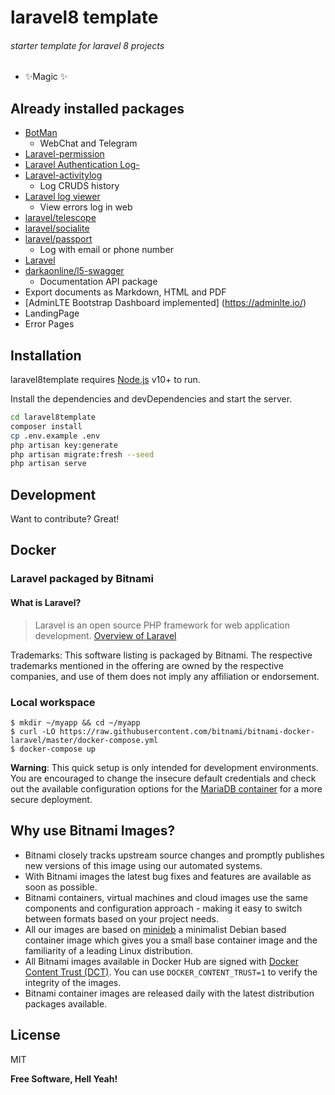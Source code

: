 # laravel8 template
###### starter template for laravel 8 projects
- ✨Magic ✨

## Already installed packages

- [BotMan](https://botman.io/)
    - WebChat and Telegram 
- [Laravel-permission](https://spatie.be/docs/laravel-permission)
- [Laravel Authentication Log-](https://github.com/yadahan/laravel-authentication-log)
- [Laravel-activitylog](https://spatie.be/docs/laravel-activitylog/)
    - Log CRUDS history
- [Laravel log viewer](https://github.com/rap2hpoutre/laravel-log-viewer)
    - View errors log in web 
- [laravel/telescope](https://laravel.com/docs/)
- [laravel/socialite](https://laravel.com/docs/)
- [laravel/passport](https://laravel.com/docs/)
    - Log with email or phone number 
- [Laravel](https://laravel.com/docs/)
- [darkaonline/l5-swagger](https://github.com/DarkaOnLine/L5-Swagger)
    - Documentation API package 
- Export documents as Markdown, HTML and PDF
- [AdminLTE Bootstrap Dashboard implemented] (https://adminlte.io/)
- LandingPage
- Error Pages

## Installation

laravel8template requires [Node.js](https://nodejs.org/) v10+ to run.

Install the dependencies and devDependencies and start the server.

```sh
cd laravel8template
composer install
cp .env.example .env
php artisan key:generate
php artisan migrate:fresh --seed
php artisan serve
```

## Development

Want to contribute? Great!

## Docker

### Laravel packaged by Bitnami

#### What is Laravel?

> Laravel is an open source PHP framework for web application development. 
[Overview of Laravel](https://laravel.com/)

Trademarks: This software listing is packaged by Bitnami. The respective trademarks mentioned in the offering are owned by the respective companies, and use of them does not imply any affiliation or endorsement.

### Local workspace

```console
$ mkdir ~/myapp && cd ~/myapp
$ curl -LO https://raw.githubusercontent.com/bitnami/bitnami-docker-laravel/master/docker-compose.yml
$ docker-compose up
```

**Warning**: This quick setup is only intended for development environments. You are encouraged to change the insecure default credentials and check out the available configuration options for the [MariaDB container](https://github.com/bitnami/bitnami-docker-mariadb#readme) for a more secure deployment.

## Why use Bitnami Images?

* Bitnami closely tracks upstream source changes and promptly publishes new versions of this image using our automated systems.
* With Bitnami images the latest bug fixes and features are available as soon as possible.
* Bitnami containers, virtual machines and cloud images use the same components and configuration approach - making it easy to switch between formats based on your project needs.
* All our images are based on [minideb](https://github.com/bitnami/minideb) a minimalist Debian based container image which gives you a small base container image and the familiarity of a leading Linux distribution.
* All Bitnami images available in Docker Hub are signed with [Docker Content Trust (DCT)](https://docs.docker.com/engine/security/trust/content_trust/). You can use `DOCKER_CONTENT_TRUST=1` to verify the integrity of the images.
* Bitnami container images are released daily with the latest distribution packages available.
## License

MIT

**Free Software, Hell Yeah!**

[//]: # (These are reference links used in the body of this note and get stripped out when the markdown processor does its job. There is no need to format nicely because it shouldn't be seen. Thanks SO - http://stackoverflow.com/questions/4823468/store-comments-in-markdown-syntax)

   [dill]: <https://github.com/joemccann/laravel8template>
   [git-repo-url]: <https://github.com/joemccann/laravel8template.git>
   [john gruber]: <http://daringfireball.net>
   [df1]: <http://daringfireball.net/projects/markdown/>
   [markdown-it]: <https://github.com/markdown-it/markdown-it>
   [Ace Editor]: <http://ace.ajax.org>
   [node.js]: <http://nodejs.org>
   [Twitter Bootstrap]: <http://twitter.github.com/bootstrap/>
   [jQuery]: <http://jquery.com>
   [@tjholowaychuk]: <http://twitter.com/tjholowaychuk>
   [express]: <http://expressjs.com>
   [AngularJS]: <http://angularjs.org>
   [Gulp]: <http://gulpjs.com>

   [PlDb]: <https://github.com/joemccann/laravel8template/tree/master/plugins/dropbox/README.md>
   [PlGh]: <https://github.com/joemccann/laravel8template/tree/master/plugins/github/README.md>
   [PlGd]: <https://github.com/joemccann/laravel8template/tree/master/plugins/googledrive/README.md>
   [PlOd]: <https://github.com/joemccann/laravel8template/tree/master/plugins/onedrive/README.md>
   [PlMe]: <https://github.com/joemccann/laravel8template/tree/master/plugins/medium/README.md>
   [PlGa]: <https://github.com/RahulHP/laravel8template/blob/master/plugins/googleanalytics/README.md>
